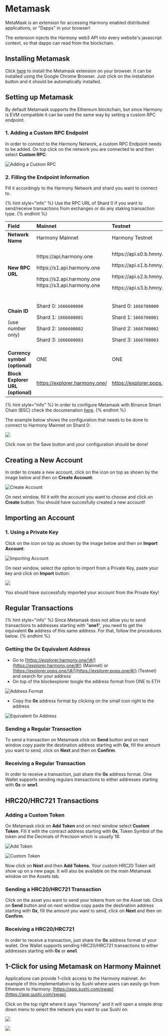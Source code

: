 # Metamask

MetaMask is an extension for accessing Harmony enabled distributed applications, or "Dapps" in your browser!

The extension injects the Harmony web3 API into every website's javascript context, so that dapps can read from the blockchain.

## Installing Metamask

Click [here](https://chrome.google.com/webstore/detail/metamask/nkbihfbeogaeaoehlefnkodbefgpgknn) to install the Metamask extension on your browser. It can be installed using the Google Chrome Browser. Just click on the installation button and it should be automatically installed.

## Setting up Metamask

By default Metamask supports the Ethereum blockchain, but since Harmony is EVM compatible it can be used the same way by setting a custom RPC endpoint.

### 1. Adding a Custom RPC Endpoint

In order to connect to the Harmony Network, a custom RPC Endpoint needs to be added. On top click on the network you are connected to and then select **Custom RPC**:

![Adding a Custom RPC](../../../.gitbook/assets/metamask_custom_rpc1.png)

### 2. Filling the Endpoint Information

Fill it accordingly to the Harmony Network and shard you want to connect to.

{% hint style="info" %}
Use the RPC URL of Shard 0 if you want to send/receive transactions from exchanges or do any staking transaction type.
{% endhint %}

<table>
  <thead>
    <tr>
      <th style="text-align:left">Field</th>
      <th style="text-align:left">Mainnet</th>
      <th style="text-align:left">Testnet</th>
    </tr>
  </thead>
  <tbody>
    <tr>
      <td style="text-align:left"><b>Network Name</b>
      </td>
      <td style="text-align:left">Harmony Mainnet</td>
      <td style="text-align:left">Harmony Testnet</td>
    </tr>
    <tr>
      <td style="text-align:left"><b>New RPC URL</b>
      </td>
      <td style="text-align:left">
        <p>https://api.harmony.one</p>
        <p>https://s1.api.harmony.one</p>
        <p>https://s2.api.harmony.one
          <br />https://s3.api.harmony.one</p>
      </td>
      <td style="text-align:left">
        <p>https://api.s0.b.hmny.io</p>
        <p>https://api.s1.b.hmny.io</p>
        <p>https://api.s2.b.hmny.io</p>
        <p>https://api.s3.b.hmny.io</p>
      </td>
    </tr>
    <tr>
      <td style="text-align:left">
        <p><b>Chain ID</b>
        </p>
        <p>(use number only)</p>
      </td>
      <td style="text-align:left">
        <p>Shard 0: <code>1666600000</code>
        </p>
        <p>Shard 1: <code>1666600001</code>
        </p>
        <p>Shard 2: <code>1666600002</code>
        </p>
        <p>Shard 3: <code>1666600003</code>
        </p>
      </td>
      <td style="text-align:left">
        <p>Shard 0: <code>1666700000</code>
        </p>
        <p>Shard 1: <code>1666700001</code>
        </p>
        <p>Shard 2: <code>1666700002</code>
        </p>
        <p>Shard 3: <code>1666700003</code>
        </p>
      </td>
    </tr>
    <tr>
      <td style="text-align:left"><b>Currency symbol (optional)</b>
      </td>
      <td style="text-align:left">ONE</td>
      <td style="text-align:left">ONE</td>
    </tr>
    <tr>
      <td style="text-align:left"><b>Block Explorer URL (optional)</b>
      </td>
      <td style="text-align:left"><a href="https://explorer.harmony.one/#/">https://explorer.harmony.one/</a>
      </td>
      <td style="text-align:left"><a href="https://explorer.pops.one/#/">https://explorer.pops.one/</a>
      </td>
    </tr>
  </tbody>
</table>

{% hint style="info" %}
In order to configure Metamask with Binance Smart Chain \(BSC\) check the documenation [here](https://docs.binance.org/smart-chain/wallet/metamask.html).
{% endhint %}

The example below shows the configuration that needs to be done to connect to Harmony Mainnet on Shard 0:

![](../../../.gitbook/assets/image%20%28294%29%20%281%29%20%282%29%20%282%29%20%281%29%20%282%29%20%282%29%20%281%29.png)

Click now on the Save button and your configuration should be done!

## Creating a New Account

In order to create a new account, click on the icon on top as shown by the image below and then on **Create Account**:

![Create Account](../../../.gitbook/assets/metamask_create_account1.png)

On next window, fill it with the account you want to choose and click on **Create** button. You should have succesfully created a new account!

## Importing an Account

### 1. Using a Private Key

Click on the icon on top as shown by the image below and then on **Import Account**:

![Importing Account](../../../.gitbook/assets/metamask_import_account1.png)

On next window, select the option to import from a Private Key, paste your key and click on **Import** button:

![](../../../.gitbook/assets/metamask_import_account2.png)

You should have successfully imported your account from the Private Key!

## Regular Transactions

{% hint style="info" %}
Since Metamask does not allow you to send transactions to addresses starting with "**one1**", you need to get the equivalent **0x** address of this same address. For that, follow the procedures below.
{% endhint %}

### Getting the 0x Equivalent Address

* Go to [https://explorer.harmony.one/\#/](https://explorer.harmony.one/#/) \(Mainnet\) or [https://explorer.pops.one/\#/](https://explorer.pops.one/#/) \(Testnet\) and search for your address
* On top of the blockexplorer toogle the address format from ONE to ETH

![Address Format](../../../.gitbook/assets/metamask_sending_transactions1.png)

* Copy the **0x** address format by clicking on the small icon right to the address

![Equivalent 0x Address](../../../.gitbook/assets/metamask_sending_transactions2.png)

### Sending a Regular Transaction

To send a transaction on Metamask click on **Send** button and on next window copy paste the destination address starting with **0x**, fill the amount you want to send, click on **Next** and then on **Confirm**.

### Receiving a Regular Transaction

In order to receive a transaction, just share the **0x** address format. One Wallet supports sending regulars transactions to either addresses starting with **0x** or **one1**.

## HRC20/HRC721 Transactions

### Adding a Custom Token

On Metamask click on **Add Token** and on next window select **Custom Token**. Fill it with the contract address starting with **0x**, Token Symbol of the token and the Decimals of Precision which is usually 18:

![Add Token](../../../.gitbook/assets/metamask_hrc20_account1.png)

![Custom Token](../../../.gitbook/assets/metamask_hrc20_account2.png)

Now click on **Next** and then **Add Tokens.** Your custom HRC20 Token will show up on a new page. It will also be available on the main Metamask window on the Assets tab.

### Sending a HRC20/HRC721 Transaction

Click on the asset you want to send your tokens from on the Asset tab. Click on **Send** button and on next window copy paste the destination address starting with **0x**, fill the amount you want to send, click on **Next** and then on **Confirm**.

### Receiving a HRC20/HRC721

In order to receive a transaction, just share the **0x** address format of your wallet. One Wallet supports sending HRC20/HRC721 transactions to either addresses starting with **0x** or **one1**.

## 1-Click for using Metamask on Harmony Mainnet

Applications can provide 1-click access to the Harmony mainnet. An example of this implementation is by Sushi where users can easily go from Ethereum to Harmony: [https://app.sushi.com/swap](https://app.sushi.com/swap)

Click on the top right where it says "Harmony" and it will open a simple drop down menu to select the network you want to use Sushi on.

![](../../../.gitbook/assets/image%20%281%29.png)

![](../../../.gitbook/assets/image%20%283%29.png)

